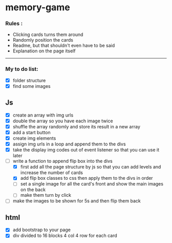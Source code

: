# memory-game

### Rules :
- Clicking cards turns them around
- Randomly position the cards
- Readme, but that shouldn't even have to be said
- Explanation on the page itself
---
###  My to do list:
- [x] folder structure
- [x] find some images
## Js
- [x] create an array with img urls
- [x] double the array so you have each image twice
- [x] shuffle the array randomly and store its result in a new array
- [x] add a start button
- [x] create img elements
- [x] assign img urls in a loop and append them to the divs
- [x] take the display img codes out of event listener so that you can use it later
- [ ] write a function to append flip box into the divs
  - [x] first add all the page structure by js so that you can add levels and increase the number of cards
  - [x] add flip box classes to css then apply them to the divs in order
  - [ ] set a single image for all the card's front and show the main images on the back
  - [ ] make them turn by click
- [ ] make the images to be shown for 5s and then flip them back
## html
- [x] add bootstrap to your page
- [x] div divided to 16 blocks 4 col 4 row for each card 